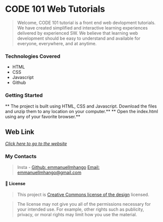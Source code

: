 # CODE 101 Web Tutorials
> Welcome, CODE 101 tutorial is a front end web devlopment tutorials. We have created simplified and interactive learning experiences delivered by experienced SW. We believe that learning web development should be easy to understand and available for everyone, everywhere, and at anytime. 

### Technologies Covered

- HTML 
- CSS
- Javascript
- Github

####

### Getting Started

** The project is built using HTML, CSS and Javascript. Download the files and unzip them to any location on your computer.**
** Open the index.html using any of your favorite browser.**

## Web Link
*[Click here to go to the website](https://emmanuellmhango.github.io/web-portifolio/)*
### My Contacts

> Insta - [Github: emmanuellmhango](https://github.com/emmanuellmhango/)
> [Email: emmanuellmhango@gmail.com](mailto://emmanuellmhango@gmail.com)


#### 📝 License

> This project is [Creative Commons license of the design](./LICENSE) licensed.

> The license may not give you all of the permissions necessary for your intended use. For example, other rights such as publicity, privacy, or moral rights may limit how you use the material.

